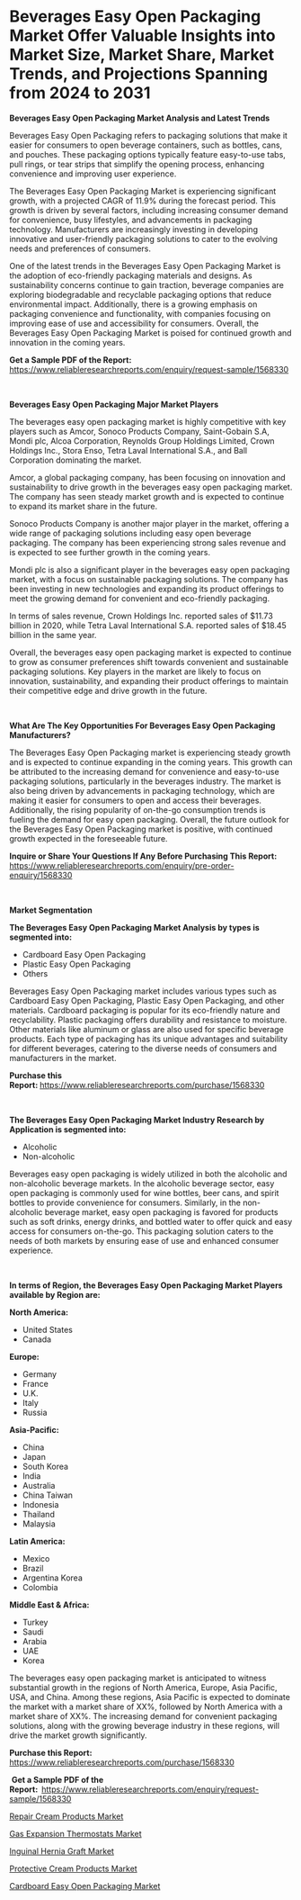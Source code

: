 <p><h1>Beverages Easy Open Packaging Market Offer Valuable Insights into Market Size, Market Share, Market Trends, and Projections Spanning from 2024 to 2031</h1></p><p><strong>Beverages Easy Open Packaging Market Analysis and Latest Trends</strong></p>
<p><p>Beverages Easy Open Packaging refers to packaging solutions that make it easier for consumers to open beverage containers, such as bottles, cans, and pouches. These packaging options typically feature easy-to-use tabs, pull rings, or tear strips that simplify the opening process, enhancing convenience and improving user experience.</p><p>The Beverages Easy Open Packaging Market is experiencing significant growth, with a projected CAGR of 11.9% during the forecast period. This growth is driven by several factors, including increasing consumer demand for convenience, busy lifestyles, and advancements in packaging technology. Manufacturers are increasingly investing in developing innovative and user-friendly packaging solutions to cater to the evolving needs and preferences of consumers.</p><p>One of the latest trends in the Beverages Easy Open Packaging Market is the adoption of eco-friendly packaging materials and designs. As sustainability concerns continue to gain traction, beverage companies are exploring biodegradable and recyclable packaging options that reduce environmental impact. Additionally, there is a growing emphasis on packaging convenience and functionality, with companies focusing on improving ease of use and accessibility for consumers. Overall, the Beverages Easy Open Packaging Market is poised for continued growth and innovation in the coming years.</p></p>
<p><strong>Get a Sample PDF of the Report:&nbsp;</strong> <a href="https://www.reliableresearchreports.com/enquiry/request-sample/1568330">https://www.reliableresearchreports.com/enquiry/request-sample/1568330</a></p>
<p>&nbsp;</p>
<p><strong>Beverages Easy Open Packaging Major Market Players</strong></p>
<p><p>The beverages easy open packaging market is highly competitive with key players such as Amcor, Sonoco Products Company, Saint-Gobain S.A, Mondi plc, Alcoa Corporation, Reynolds Group Holdings Limited, Crown Holdings Inc., Stora Enso, Tetra Laval International S.A., and Ball Corporation dominating the market.</p><p>Amcor, a global packaging company, has been focusing on innovation and sustainability to drive growth in the beverages easy open packaging market. The company has seen steady market growth and is expected to continue to expand its market share in the future.</p><p>Sonoco Products Company is another major player in the market, offering a wide range of packaging solutions including easy open beverage packaging. The company has been experiencing strong sales revenue and is expected to see further growth in the coming years.</p><p>Mondi plc is also a significant player in the beverages easy open packaging market, with a focus on sustainable packaging solutions. The company has been investing in new technologies and expanding its product offerings to meet the growing demand for convenient and eco-friendly packaging.</p><p>In terms of sales revenue, Crown Holdings Inc. reported sales of $11.73 billion in 2020, while Tetra Laval International S.A. reported sales of $18.45 billion in the same year.</p><p>Overall, the beverages easy open packaging market is expected to continue to grow as consumer preferences shift towards convenient and sustainable packaging solutions. Key players in the market are likely to focus on innovation, sustainability, and expanding their product offerings to maintain their competitive edge and drive growth in the future.</p></p>
<p>&nbsp;</p>
<p><strong>What Are The Key Opportunities For Beverages Easy Open Packaging Manufacturers?</strong></p>
<p><p>The Beverages Easy Open Packaging market is experiencing steady growth and is expected to continue expanding in the coming years. This growth can be attributed to the increasing demand for convenience and easy-to-use packaging solutions, particularly in the beverages industry. The market is also being driven by advancements in packaging technology, which are making it easier for consumers to open and access their beverages. Additionally, the rising popularity of on-the-go consumption trends is fueling the demand for easy open packaging. Overall, the future outlook for the Beverages Easy Open Packaging market is positive, with continued growth expected in the foreseeable future.</p></p>
<p><strong>Inquire or Share Your Questions If Any Before Purchasing This Report:</strong> <a href="https://www.reliableresearchreports.com/enquiry/pre-order-enquiry/1568330">https://www.reliableresearchreports.com/enquiry/pre-order-enquiry/1568330</a></p>
<p>&nbsp;</p>
<p><strong>Market Segmentation</strong></p>
<p><strong>The Beverages Easy Open Packaging Market Analysis by types is segmented into:</strong></p>
<p><ul><li>Cardboard Easy Open Packaging</li><li>Plastic Easy Open Packaging</li><li>Others</li></ul></p>
<p><p>Beverages Easy Open Packaging market includes various types such as Cardboard Easy Open Packaging, Plastic Easy Open Packaging, and other materials. Cardboard packaging is popular for its eco-friendly nature and recyclability. Plastic packaging offers durability and resistance to moisture. Other materials like aluminum or glass are also used for specific beverage products. Each type of packaging has its unique advantages and suitability for different beverages, catering to the diverse needs of consumers and manufacturers in the market.</p></p>
<p><strong>Purchase this Report:&nbsp;</strong><a href="https://www.reliableresearchreports.com/purchase/1568330">https://www.reliableresearchreports.com/purchase/1568330</a></p>
<p>&nbsp;</p>
<p><strong>The Beverages Easy Open Packaging Market Industry Research by Application is segmented into:</strong></p>
<p><ul><li>Alcoholic</li><li>Non-alcoholic</li></ul></p>
<p><p>Beverages easy open packaging is widely utilized in both the alcoholic and non-alcoholic beverage markets. In the alcoholic beverage sector, easy open packaging is commonly used for wine bottles, beer cans, and spirit bottles to provide convenience for consumers. Similarly, in the non-alcoholic beverage market, easy open packaging is favored for products such as soft drinks, energy drinks, and bottled water to offer quick and easy access for consumers on-the-go. This packaging solution caters to the needs of both markets by ensuring ease of use and enhanced consumer experience.</p></p>
<p>&nbsp;</p>
<p><strong>In terms of Region, the Beverages Easy Open Packaging Market Players available by Region are:</strong></p>
<p>
    <p> <strong> North America: </strong>
        <ul>
            <li>United States</li>
            <li>Canada</li>
        </ul>
        </p> 
    <p> <strong> Europe: </strong>
        <ul>
            <li>Germany</li>
            <li>France</li>
            <li>U.K.</li>
            <li>Italy</li>
            <li>Russia</li>
        </ul>
        </p> 
    <p> <strong> Asia-Pacific: </strong>
        <ul>
            <li>China</li>
            <li>Japan</li>
            <li>South Korea</li>
            <li>India</li>
            <li>Australia</li>
            <li>China Taiwan</li>
            <li>Indonesia</li>
            <li>Thailand</li>
            <li>Malaysia</li>
        </ul>
        </p> 
    <p> <strong> Latin America: </strong>
        <ul>
            <li>Mexico</li>
            <li>Brazil</li>
            <li>Argentina Korea</li>
            <li>Colombia</li>
        </ul>
        </p> 
    <p> <strong> Middle East & Africa: </strong>
        <ul>
            <li>Turkey</li>
            <li>Saudi</li>
            <li>Arabia</li>
            <li>UAE</li>
            <li>Korea</li>
        </ul>
    </p>
    </p>
<p><p>The beverages easy open packaging market is anticipated to witness substantial growth in the regions of North America, Europe, Asia Pacific, USA, and China. Among these regions, Asia Pacific is expected to dominate the market with a market share of XX%, followed by North America with a market share of XX%. The increasing demand for convenient packaging solutions, along with the growing beverage industry in these regions, will drive the market growth significantly.</p></p>
<p><strong>Purchase this Report: </strong><a href="https://www.reliableresearchreports.com/purchase/1568330">https://www.reliableresearchreports.com/purchase/1568330</a></p>
<p>&nbsp;<strong>Get a Sample PDF of the Report:&nbsp;&nbsp;</strong><a href="https://www.reliableresearchreports.com/enquiry/request-sample/1568330">https://www.reliableresearchreports.com/enquiry/request-sample/1568330</a></p>
<p><strong></strong></p>
<p><p><a href="https://github.com/santosh758595/Market-Research-Report-List-3/blob/main/repair-cream-products-market.md">Repair Cream Products Market</a></p><p><a href="https://issuu.com/reportprime-2/docs/gas-expansion-thermostats-market-size-2030.pptx">Gas Expansion Thermostats Market</a></p><p><a href="https://issuu.com/reportprime-2/docs/inguinal-hernia-graft-market-size-2030.pptx">Inguinal Hernia Graft Market</a></p><p><a href="https://github.com/elizabethdagraca/Market-Research-Report-List-2/blob/main/protective-cream-products-market.md">Protective Cream Products Market</a></p><p><a href="https://github.com/zjyglelu/Market-Research-Report-List-1/blob/main/cardboard-easy-open-packaging-market.md">Cardboard Easy Open Packaging Market</a></p></p>
